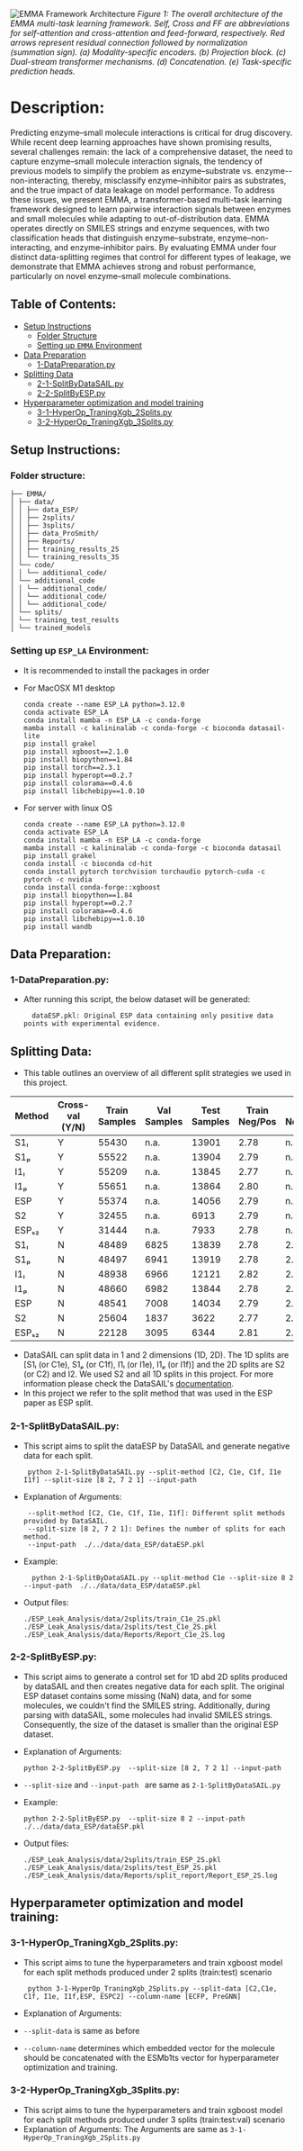 ![EMMA Framework Architecture](./EMMA.png)
*Figure 1: The overall architecture of the EMMA multi-task learning framework. Self, Cross and FF are abbreviations 
for self-attention and cross-attention and feed-forward, respectively. Red arrows represent residual connection followed by 
normalization (summation sign). (a) Modality-specific encoders. (b) Projection block. (c) Dual-stream transformer mechanisms. 
(d) Concatenation. (e) Task-specific prediction heads.*
# Description:
Predicting enzyme–small molecule interactions is critical for drug discovery. 
While recent deep learning approaches have shown promising results, several challenges remain: 
the lack of a comprehensive dataset, the need to capture enzyme–small molecule interaction signals, 
the tendency of previous models to simplify the problem as enzyme–substrate vs. enzyme--non-interacting, 
thereby, misclassify enzyme–inhibitor pairs as substrates, and the true impact of data leakage on model performance. 
To address these issues, we present EMMA, a transformer-based multi-task learning framework designed to 
learn pairwise interaction signals between enzymes and small molecules while adapting to out-of-distribution data. 
EMMA operates directly on SMILES strings and enzyme sequences, 
with two classification heads that distinguish enzyme–substrate, enzyme–non-interacting, and enzyme–inhibitor pairs. 
By evaluating EMMA under four distinct data-splitting regimes that control for different types of leakage, 
we demonstrate that EMMA achieves strong and robust performance, particularly on novel enzyme–small molecule combinations. 

## Table of Contents:
- [Setup Instructions](#setup-instructions)
  - [Folder Structure](#folder-structure)
  - [Setting up `EMMA` Environment](#setting-up-sip-environment)
- [Data Preparation](#data-preparation)
  - [1-DataPreparation.py](#data-preparation)
- [Splitting Data](#splitting-data-)
  - [2-1-SplitByDataSAIL.py](#2-1-splitbydatasailpy)
  - [2-2-SplitByESP.py](#2-2-splitbyesppy)
- [Hyperparameter optimization and model training](#hyperparameter-optimization-and-model-training)
  - [3-1-HyperOp_TraningXgb_2Splits.py](#3-1-hyperop_traningxgb_2splitspy)
  - [3-2-HyperOp_TraningXgb_3Splits.py](#3-2-hyperop_traningxgb_3splitspy)

## Setup Instructions:
###  Folder structure:
```
├── EMMA/
│ ├── data/
│ │ ├── data_ESP/
│ │ ├── 2splits/
│ │ ├── 3splits/
│ │ ├── data_ProSmith/
│ │ ├── Reports/
│ │ ├── training_results_2S
│ │ └── training_results_3S
│ └── code/
│ │ └── additional_code/
│ └── additional_code
│ │ └── additional_code/
│ │ └── additional_code/
│ │ └── additional_code/
│ └── splits/
│ └── training_test_results
│ └── trained_models

```

### Setting up `ESP_LA` Environment:
* It is recommended to install the packages in order

* For MacOSX M1 desktop 

      conda create --name ESP_LA python=3.12.0
      conda activate ESP_LA
      conda install mamba -n ESP_LA -c conda-forge
      mamba install -c kalininalab -c conda-forge -c bioconda datasail-lite
      pip install grakel
      pip install xgboost==2.1.0
      pip install biopython==1.84
      pip install torch==2.3.1
      pip install hyperopt==0.2.7
      pip install colorama==0.4.6
      pip install libchebipy==1.0.10

* For server with linux OS

      conda create --name ESP_LA python=3.12.0
      conda activate ESP_LA
      conda install mamba -n ESP_LA -c conda-forge
      mamba install -c kalininalab -c conda-forge -c bioconda datasail
      pip install grakel
      conda install -c bioconda cd-hit
      conda install pytorch torchvision torchaudio pytorch-cuda -c pytorch -c nvidia
      conda install conda-forge::xgboost
      pip install biopython==1.84
      pip install hyperopt==0.2.7
      pip install colorama==0.4.6
      pip install libchebipy==1.0.10
      pip install wandb

## Data Preparation:

### 1-DataPreparation.py:

* After running this script, the below dataset will be generated:

        dataESP.pkl: Original ESP data containing only positive data points with experimental evidence.

## Splitting Data:
* This table outlines an overview of all different split strategies we used in this project.

| Method   | Cross-val (Y/N) | Train Samples | Val Samples | Test Samples | Train Neg/Pos | Val Neg/Pos | Test Neg/Pos |
|----------|----------------|---------------|-------------|--------------|---------------|-------------|--------------|
| S1ₗ      | Y              | 55430         | n.a.        | 13901        | 2.78          | n.a.        | 2.80         |
| S1ₚ      | Y              | 55522         | n.a.        | 13904        | 2.79          | n.a.        | 2.80         |
| I1ₗ      | Y              | 55209         | n.a.        | 13845        | 2.77          | n.a.        | 2.78         |
| I1ₚ      | Y              | 55651         | n.a.        | 13864        | 2.80          | n.a.        | 2.79         |
| ESP      | Y              | 55374         | n.a.        | 14056        | 2.79          | n.a.        | 2.81         |
| S2       | Y              | 32455         | n.a.        | 6913         | 2.79          | n.a.        | 2.78         |
| ESPₛ₂    | Y              | 31444         | n.a.        | 7933         | 2.78          | n.a.        | 2.82         |
| S1ₗ      | N              | 48489         | 6825        | 13839        | 2.78          | 2.73        | 2.78         |
| S1ₚ      | N              | 48497         | 6941        | 13919        | 2.78          | 2.79        | 2.80         |
| I1ₗ      | N              | 48938         | 6966        | 12121        | 2.82          | 2.80        | 2.31         |
| I1ₚ      | N              | 48660         | 6982        | 13844        | 2.78          | 2.81        | 2.80         |
| ESP      | N              | 48541         | 7008        | 14034        | 2.79          | 2.82        | 2.82         |
| S2       | N              | 25604         | 1837        | 3622         | 2.77          | 2.73        | 2.75         |
| ESPₛ₂    | N              | 22128         | 3095        | 6344         | 2.81          | 2.90        | 2.83         |

* DataSAIL can split data in 1 and 2 dimensions (1D, 2D). The 1D splits are [S1ₗ (or C1e), S1ₚ (or C1f), I1ₗ (or I1e), I1ₚ (or I1f)] and the 2D splits are S2 (or C2) and I2. We used S2 and all 1D splits in this project. For more information please check the DataSAIL's [documentation](https://datasail.readthedocs.io/en/latest/index.html).
* In this project we refer to the split method that was used in the ESP paper as ESP split.
### 2-1-SplitByDataSAIL.py:
* This script aims to split the dataESP by DataSAIL and generate negative data for each split.

       python 2-1-SplitByDataSAIL.py --split-method [C2, C1e, C1f, I1e I1f] --split-size [8 2, 7 2 1] --input-path 

* Explanation of Arguments:

       --split-method [C2, C1e, C1f, I1e, I1f]: Different split methods provided by DataSAIL.
       --split-size [8 2, 7 2 1]: Defines the number of splits for each method.
       --input-path  ./../data/data_ESP/dataESP.pkl


* Example:

        python 2-1-SplitByDataSAIL.py --split-method C1e --split-size 8 2 --input-path  ./../data/data_ESP/dataESP.pkl

* Output files:

      ./ESP_Leak_Analysis/data/2splits/train_C1e_2S.pkl
      ./ESP_Leak_Analysis/data/2splits/test_C1e_2S.pkl
      ./ESP_Leak_Analysis/data/Reports/Report_C1e_2S.log

### 2-2-SplitByESP.py:
* This script aims to generate a control set for 1D abd 2D splits produced by dataSAIL and then creates negative data for each split. The original ESP dataset contains some missing (NaN) data, and for some molecules, we couldn't find the SMILES string. Additionally, during parsing with dataSAIL, some molecules had invalid SMILES strings. Consequently, the size of the dataset is smaller than the original ESP dataset.

* Explanation of Arguments:

      python 2-2-SplitByESP.py  --split-size [8 2, 7 2 1] --input-path 

* `--split-size` and `--input-path ` are same as `2-1-SplitByDataSAIL.py`


* Example:

      python 2-2-SplitByESP.py  --split-size 8 2 --input-path  ./../data/data_ESP/dataESP.pkl

* Output files:

      ./ESP_Leak_Analysis/data/2splits/train_ESP_2S.pkl
      ./ESP_Leak_Analysis/data/2splits/test_ESP_2S.pkl
      ./ESP_Leak_Analysis/data/Reports/split_report/Report_ESP_2S.log


## Hyperparameter optimization and model training:

### 3-1-HyperOp_TraningXgb_2Splits.py:
* This script aims to tune the hyperparameters and train xgboost model for each split methods produced under 2 splits (train:test) scenario

       python 3-1-HyperOp_TraningXgb_2Splits.py --split-data [C2,C1e, C1f, I1e, I1f,ESP, ESPC2] --column-name [ECFP, PreGNN]
* Explanation of Arguments:
* `--split-data` is same as before 
* `--column-name` determines which embedded vector for the molecule should be concatenated with the ESMb1ts vector for hyperparameter optimization and training.
### 3-2-HyperOp_TraningXgb_3Splits.py:
* This script aims to tune the hyperparameters and train xgboost model for each split methods produced under 3 splits (train:test:val) scenario
* Explanation of Arguments: The Arguments are same as `3-1-HyperOp_TraningXgb_2Splits.py`

